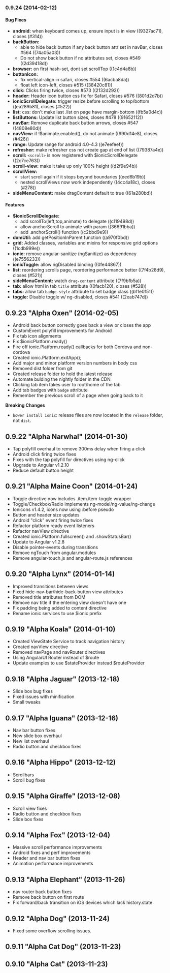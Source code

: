 <a name="0.9.24"></a>
### 0.9.24 (2014-02-12)


#### Bug Fixes

* **android:** when keyboard comes up, ensure input is in view ((9327ac71), closes (#314))
* **backButton:**
  * able to hide back button if any back button attr set in navBar, closes #564 ((74a05a03))
  * Do not show back button if no attributes set, closes #549 ((2d39418d))
* **browser:** on first hash-set, dont set scrollTop ((1c4d4a8b))
* **buttonIcon:**
  * fix vertical-align in safari, closes #554 ((6acba8da))
  * float left icon-left, closes #515 ((38420c81))
* **click:** Clicks firing twice, closes #573 ((2132d292))
* **header:** Header icon button css fix for Safari, closes #576 ((801d2d7b))
* **ionicScrollDelegate:** trigger resize before scrolling to top/bottom ((ea289b81), closes (#522))
* **list:** css: don't make last .list on page have margin-bottom ((fb5a0d4c))
* **listButtons:** Update list button sizes, closes #478 ((91652112))
* **navBar:** Remove duplicate back button arrows, closes #547 ((4808e80d))
* **navView:** if !$animate.enabled(), do not animate ((990d14e8), closes (#426))
* **range:** Update range for android 4.0-4.3 ((e7eefeef))
* **refresher:** make refresher css not create gap at end of list ((79387a4e))
* **scroll:** `<scroll>` is now registered with $ionicScrollDelegate ((2c7ce763))
* **scroll-view:** make it take up only 100% height ((d2f9e94b))
* **scrollView:**
  * start scroll again if it stops beyond boundaries ((eed6b19b))
  * nested scrollViews now work independently ((4cc4a18c), closes (#278))
* **sideMenuContent:** make dragContent default to true ((61a280bd))


#### Features

* **$ionicScrollDelegate:**
  * add scrollTo(left,top,animate) to delegate ((c119498d))
  * allow anchorScroll to animate with param ((36691bba))
  * add .anchorScroll() function ((c2bbd9e9))
* **domUtil:** add getPositionInParent function ((a970f0bd))
* **grid:** Added classes, variables and mixins for responsive grid options ((1cdb999e))
* **ionic:** remove angular-sanitize (ngSanitize) as dependency ((e7556233))
* **ionicToggle:** allow ngDisabled binding ((0fe44867))
* **list:** reordering scrolls page, reordering performance better ((7f4b28d9), closes (#521))
* **sideMenuContent:** watch `drag-content` attribute ((7f9bfb5a))
* **tab:** allow html in tab `title` attribute ((0facb120), closes (#528))
* **tabs:** allow tab `badge-style` attribute to set badge class ((b11e0f51))
* **toggle:** Disable toggle w/ ng-disabled, closes #541 ((2eab747d))


## 0.9.23 "Alpha Oxen" (2014-02-05)
 - Android back button correctly goes back a view or closes the app
 - CustomEvent polyfill improvements for Android
 - Fix tab icon alignments
 - Fix $ionicPlatform.ready()
 - Fire off ionic.Platform.ready() callbacks for both Cordova and non-cordova
 - Created ionic.Platform.exitApp();
 - Add major and minor platform version numbers in body css
 - Removed dist folder from git
 - Created release folder to hold the latest release
 - Automate bulding the nightly folder in the CDN
 - Clicking tab item takes user to root/home of the tab
 - Add tab badges with `badge` attribute 
 - Remember the previous scroll of a page when going back to it

 **Breaking Changes**
 
 - `bower install ionic`: release files are now located in the `release` folder, not `dist`.


## 0.9.22 "Alpha Narwhal" (2014-01-30)
 - Tap polyfill overhaul to remove 300ms delay when firing a click
 - Android click firing twice fixes
 - Fixes with the tap polyfill for directives using ng-click
 - Upgrade to Angular v1.2.10
 - Reduce default button height


## 0.9.21 "Alpha Maine Coon" (2014-01-24)
 - Toggle directive now includes .item.item-toggle wrapper
 - Toggle/Checkbox/Radio implements ng-model/ng-value/ng-change
 - Ionicons v1.4.2, icons now using :before pseudo
 - Button and header size updates
 - Android "click" event firing twice fixes
 - Refactor platform ready event listeners
 - Refactor navView directive
 - Created ionic.Platform.fullscreen() and .showStatusBar()
 - Update to Angular v1.2.8
 - Disable pointer-events during transitions
 - Remove ngTouch from angular.modules
 - Remove angular-touch.js and angular-route.js references


## 0.9.20 "Alpha Lynx" (2014-01-14)
 - Improved transitions between views
 - Fixed hide-nav-bar/hide-back-button view attributes
 - Removed title attributes from DOM
 - Remove nav title if the entering view doesn't have one
 - Fix padding being added to content directive
 - Rename ionic services to use $ionic prefix


## 0.9.19 "Alpha Koala" (2014-01-10)
 - Created ViewState Service to track navigation history
 - Created navView directive
 - Removed navPage and navRouter directives
 - Using AngularUI Router instead of $route
 - Update examples to use $stateProvider instead $routeProvider


## 0.9.18 "Alpha Jaguar" (2013-12-18)
 - Slide box bug fixes
 - Fixed issues with minification
 - Small tweaks


## 0.9.17 "Alpha Iguana" (2013-12-16)
 - Nav bar button fixes
 - New slide box overhaul
 - New list overhaul
 - Radio button and checkbox fixes


## 0.9.16 "Alpha Hippo" (2013-12-12)
 - Scrollbars
 - Scroll bug fixes


## 0.9.15 "Alpha Giraffe" (2013-12-08)
 - Scroll view fixes
 - Radio button and checkbox fixes
 - Slide box fixes


## 0.9.14 "Alpha Fox" (2013-12-04)
 - Massive scroll performance improvements
 - Android fixes and perf improvements
 - Header and nav bar button fixes
 - Animation performance improvements


## 0.9.13 "Alpha Elephant" (2013-11-26)
 - nav router back button fixes
 - Remove back button on first route
 - Fix forward/back transition on iOS devices which lack history.state


## 0.9.12 "Alpha Dog" (2013-11-24)
 - Fixed some overflow scrolling issues.


## 0.9.11 "Alpha Cat Dog" (2013-11-23)
 

## 0.9.10 "Alpha Cat" (2013-11-23)

